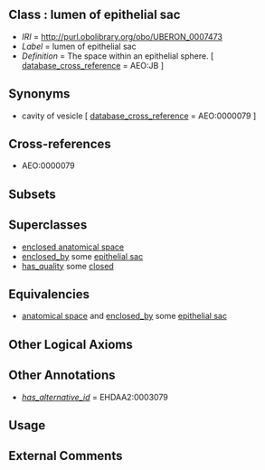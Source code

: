 
## Class : lumen of epithelial sac

 * *IRI* = http://purl.obolibrary.org/obo/UBERON_0007473
 * *Label* = lumen of epithelial sac
 * *Definition* = The space within an epithelial sphere. [ [database_cross_reference](../../ef/oboInOwl#hasDbXref.md) = AEO:JB ]

## Synonyms

 * cavity of vesicle [ [database_cross_reference](../../ef/oboInOwl#hasDbXref.md) = AEO:0000079 ]

## Cross-references

 * AEO:0000079

## Subsets


## Superclasses

 * [enclosed anatomical space](../../UBERON/67/UBERON_0012467.md)
 * [enclosed_by](../../core#enclosed/by/core#enclosed_by.md) some [epithelial sac](../../UBERON/99/UBERON_0007499.md)
 * [has_quality](../../SIO/08/SIO_000008.md) some [closed](../../PATO/08/PATO_0000608.md)

## Equivalencies

 * [anatomical space](../../UBERON/64/UBERON_0000464.md) and [enclosed_by](../../core#enclosed/by/core#enclosed_by.md) some [epithelial sac](../../UBERON/99/UBERON_0007499.md)

## Other Logical Axioms


## Other Annotations

 * *[has_alternative_id](../../Id/oboInOwl#hasAlternativeId.md)* = EHDAA2:0003079

## Usage


## External Comments


